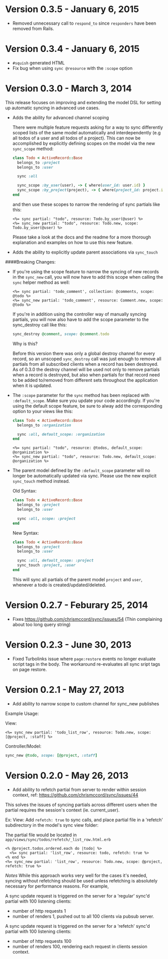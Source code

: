 # Version 0.3.5 - January 6, 2015

- Removed unnecessary call to `respond_to` since `responders` have been removed from Rails.

# Version 0.3.4 - January 6, 2015

- `#squish` generated HTML
- Fix bug when using `sync @resource` with the `:scope` option

# Version 0.3.0 - March 3, 2014

This release focuses on improving and extending the model DSL for setting up automatic syncing in advanced use cases.

- Adds the ability for advanced channel scoping

  There were multiple feature requests asking for a way to sync differently scoped lists of the same model automatically and interdependently (e.g all todos of a user and all todos of a project). This can now be accomplished by explicitly defining scopes on the model via the new `sync_scope` method:

  ```ruby
  class Todo < ActiveRecord::Base
    belongs_to :project
    belongs_to :user

    sync :all

    sync_scope :by_user(user), -> { where(user_id: user.id) }
    sync_scope :by_project(project), -> { where(project_id: project.id) }
  end
  ```

  and then use these scopes to narrow the rendering of sync partials like this:

  ```erb
  <%= sync partial: "todo", resource: Todo.by_user(@user) %>
  <%= sync_new partial: "todo", resource: Todo.new, scope: Todo.by_user(@user) %>
  ```

  Please take a look at the docs and the readme for a more thorough explanation and examples on how to use this new feature.

- Adds the ability to explicitly update parent associations via `sync_touch`

####Breaking Changes:

- If you're using the scope feature to narrow the syncing of new records in the `sync_new` call, you will now have to add this scope when calling the `sync` helper method as well:

  ```erb
  <%= sync partial: 'todo_comment', collection: @comments, scope: @todo %>
  <%= sync_new partial: 'todo_comment', resource: Comment.new, scope: @todo %>
  ```

  If you're in addition using the controller way of manually syncing partials, you will now also have to add the scope parameter to the sync_destroy call like this:

  ```ruby
  sync_destroy @comment, scope: @comment.todo
  ```

  Why is this?

  Before this version there was only a global destroy channel for every record, so an unscoped `sync_destroy` call was just enough to remove all partials from all subscribed clients when a record has been destroyed. As of 0.3.0 the destroy channel will be used not only to remove  partials when a record is destroyed, but also when partials for that record need to be added to/removed from different sets throughout the application when it is updated.

- The `:scope` parameter for the `sync` method has been replaced with `:default_scope`. Make sure you update your code accordingly. If you're using the default scope feature, be sure to alway add the corresponding option to your views like this:

  ```ruby
  class Todo < ActiveRecord::Base
    belongs_to :organization

    sync :all, default_scope: :organization
  end
  ```

  ```erb
  <%= sync partial: "todo", resource: @todos, default_scope: @organization %>
  <%= sync_new partial: "todo", resource: Todo.new, default_scope: @organization %>
  ```

- The parent model defined by the `:default_scope` parameter will no longer be automatically updated via sync. Please use the new explicit `sync_touch` method instead.

  Old Syntax:
  ```ruby
  class Todo < ActiveRecord::Base
    belongs_to :project
    belongs_to :user

    sync :all, scope: :project
  end
  ```

  New Syntax:
  ```ruby
  class Todo < ActiveRecord::Base
    belongs_to :project
    belongs_to :user

    sync :all, default_scope: :project
    sync_touch :project, :user
  end
  ```

  This will sync all partials of the parent model `project` and `user`, whenever a todo is created/updated/deleted.

# Version 0.2.7 - Feburary 25, 2014

- Fixes https://github.com/chrismccord/sync/issues/54 (Thin complaining about too long query string)

# Version 0.2.3 - June 30, 2013

- Fixed Turbolinks issue where `page:restore` events no longer evaluate script tags in the body. The workaround re-evaluates all sync sript tags on page restore.

# Version 0.2.1 - May 27, 2013

 - Add ability to narrow scope to custom channel for sync_new publishes

Example Usage:

View:
```erb
<%= sync_new partial: 'todo_list_row', resource: Todo.new, scope: [@project, :staff] %>
```

Controller/Model:
```ruby
sync_new @todo, scope: [@project, :staff]
```


# Version 0.2.0 - May 26, 2013

 - Add ability to refetch partial from server to render within session context, ref: https://github.com/chrismccord/sync/issues/44

This solves the issues of syncing partials across different users when the partial requires the session's context (ie. current_user).

Ex:
    View: Add `refetch: true` to sync calls, and place partial file in a 'refetch'
    subdirectory in the model's sync view folder:

The partial file would be located in `app/views/sync/todos/refetch/_list_row.html.erb`
```erb
<% @project.todos.ordered.each do |todo| %>
  <%= sync partial: 'list_row', resource: todo, refetch: true %>
<% end %>
<%= sync_new partial: 'list_row', resource: Todo.new, scope: @project, refetch: true %>
```

*Notes*
While this approach works very well for the cases it's needed, syncing without refetching should be used unless refetching is absolutely necessary for performance reasons. For example,

A sync update request is triggered on the server for a 'regular' sync'd partial with 100 listening clients:
- number of http requests 1
- number of renders 1, pushed out to all 100 clients via pubsub server.


A sync update request is triggered on the server for a 'refetch' sync'd partial with 100 listening clients:
- number of http requests 100
- number of renders 100, rendering each request in clients session context.
